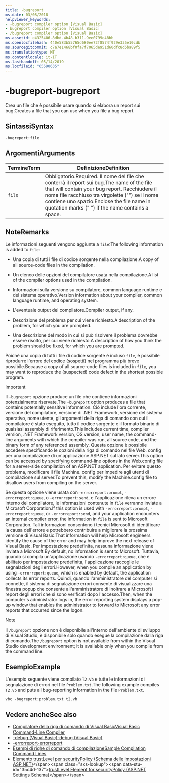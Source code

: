 ```yaml
---
title: -bugreport
ms.date: 03/08/2018
helpviewer_keywords:
- -bugreport compiler option [Visual Basic]
- bugreport compiler option [Visual Basic]
- /bugreport compiler option [Visual Basic]
ms.assetid: e4325406-8dbd-4b48-b311-9ee0799e48bb
ms.openlocfilehash: 440e583b55765d680ee72f8574f929e335e10cdb
ms.sourcegitcommit: c7a7e1468bf0fa7f7065de951d60dfc8d5ba89f5
ms.translationtype: MT
ms.contentlocale: it-IT
ms.lasthandoff: 05/14/2019
ms.locfileid: "65590635"
---
```

# <a name="-bugreport"></a><span data-ttu-id="35c4d-102">-bugreport</span><span class="sxs-lookup"><span data-stu-id="35c4d-102">-bugreport</span></span>
<span data-ttu-id="35c4d-103">Crea un file che è possibile usare quando si elabora un report sui bug.</span><span class="sxs-lookup"><span data-stu-id="35c4d-103">Creates a file that you can use when you file a bug report.</span></span>  
  
## <a name="syntax"></a><span data-ttu-id="35c4d-104">Sintassi</span><span class="sxs-lookup"><span data-stu-id="35c4d-104">Syntax</span></span>  
  
```  
-bugreport:file  
```  
  
## <a name="arguments"></a><span data-ttu-id="35c4d-105">Argomenti</span><span class="sxs-lookup"><span data-stu-id="35c4d-105">Arguments</span></span>  
  
|<span data-ttu-id="35c4d-106">Termine</span><span class="sxs-lookup"><span data-stu-id="35c4d-106">Term</span></span>|<span data-ttu-id="35c4d-107">Definizione</span><span class="sxs-lookup"><span data-stu-id="35c4d-107">Definition</span></span>|  
|---|---|  
|`file`|<span data-ttu-id="35c4d-108">Obbligatorio.</span><span class="sxs-lookup"><span data-stu-id="35c4d-108">Required.</span></span> <span data-ttu-id="35c4d-109">Il nome del file che conterrà il report sui bug.</span><span class="sxs-lookup"><span data-stu-id="35c4d-109">The name of the file that will contain your bug report.</span></span> <span data-ttu-id="35c4d-110">Racchiudere il nome file racchiuso tra virgolette ("") se il nome contiene uno spazio.</span><span class="sxs-lookup"><span data-stu-id="35c4d-110">Enclose the file name in quotation marks (" ") if the name contains a space.</span></span>|  
  
## <a name="remarks"></a><span data-ttu-id="35c4d-111">Note</span><span class="sxs-lookup"><span data-stu-id="35c4d-111">Remarks</span></span>  
 <span data-ttu-id="35c4d-112">Le informazioni seguenti vengono aggiunte a `file`:</span><span class="sxs-lookup"><span data-stu-id="35c4d-112">The following information is added to `file`:</span></span>  
  
- <span data-ttu-id="35c4d-113">Una copia di tutti i file di codice sorgente nella compilazione.</span><span class="sxs-lookup"><span data-stu-id="35c4d-113">A copy of all source-code files in the compilation.</span></span>  
  
- <span data-ttu-id="35c4d-114">Un elenco delle opzioni del compilatore usata nella compilazione.</span><span class="sxs-lookup"><span data-stu-id="35c4d-114">A list of the compiler options used in the compilation.</span></span>  
  
- <span data-ttu-id="35c4d-115">Informazioni sulla versione su compilatore, common language runtime e del sistema operativo.</span><span class="sxs-lookup"><span data-stu-id="35c4d-115">Version information about your compiler, common language runtime, and operating system.</span></span>  
  
- <span data-ttu-id="35c4d-116">L'eventuale output del compilatore.</span><span class="sxs-lookup"><span data-stu-id="35c4d-116">Compiler output, if any.</span></span>  
  
- <span data-ttu-id="35c4d-117">Descrizione del problema per cui viene richiesto.</span><span class="sxs-lookup"><span data-stu-id="35c4d-117">A description of the problem, for which you are prompted.</span></span>  
  
- <span data-ttu-id="35c4d-118">Una descrizione del modo in cui si può risolvere il problema dovrebbe essere risolto, per cui viene richiesto.</span><span class="sxs-lookup"><span data-stu-id="35c4d-118">A description of how you think the problem should be fixed, for which you are prompted.</span></span>  
  
 <span data-ttu-id="35c4d-119">Poiché una copia di tutti i file di codice sorgente è incluso `file`, è possibile riprodurre l'errore del codice (sospetti) nel programma più breve possibile.</span><span class="sxs-lookup"><span data-stu-id="35c4d-119">Because a copy of all source-code files is included in `file`, you may want to reproduce the (suspected) code defect in the shortest possible program.</span></span>  
  
> [!IMPORTANT]
>  <span data-ttu-id="35c4d-120">Il `-bugreport` opzione produce un file che contiene informazioni potenzialmente riservate.</span><span class="sxs-lookup"><span data-stu-id="35c4d-120">The `-bugreport` option produces a file that contains potentially sensitive information.</span></span> <span data-ttu-id="35c4d-121">Ciò include l'ora corrente, versione del compilatore, versione di .NET Framework, versione del sistema operativo, nome utente, gli argomenti della riga di comando con cui il compilatore è stato eseguito, tutto il codice sorgente e il formato binario di qualsiasi assembly di riferimento.</span><span class="sxs-lookup"><span data-stu-id="35c4d-121">This includes current time, compiler version, .NET Framework version, OS version, user name, the command-line arguments with which the compiler was run, all source code, and the binary form of any referenced assembly.</span></span> <span data-ttu-id="35c4d-122">Questa opzione è possibile accedere specificando le opzioni della riga di comando nel file Web. config per una compilazione di un'applicazione ASP.NET sul lato server.</span><span class="sxs-lookup"><span data-stu-id="35c4d-122">This option can be accessed by specifying command-line options in the Web.config file for a server-side compilation of an ASP.NET application.</span></span> <span data-ttu-id="35c4d-123">Per evitare questo problema, modificare il file Machine. config per impedire agli utenti di compilazione sul server.</span><span class="sxs-lookup"><span data-stu-id="35c4d-123">To prevent this, modify the Machine.config file to disallow users from compiling on the server.</span></span>  
  
 <span data-ttu-id="35c4d-124">Se questa opzione viene usata con `-errorreport:prompt`, `-errorreport:queue`, o `-errorreport:send`, e l'applicazione rileva un errore interno del compilatore, le informazioni contenute in `file` verranno inviate a Microsoft Corporation.</span><span class="sxs-lookup"><span data-stu-id="35c4d-124">If this option is used with `-errorreport:prompt`, `-errorreport:queue`, or `-errorreport:send`, and your application encounters an internal compiler error, the information in `file` is sent to Microsoft Corporation.</span></span> <span data-ttu-id="35c4d-125">Tali informazioni consentono i tecnici Microsoft di identificare la causa dell'errore e potrebbero contribuire a migliorare la prossima versione di Visual Basic.</span><span class="sxs-lookup"><span data-stu-id="35c4d-125">That information will help Microsoft engineers identify the cause of the error and may help improve the next release of Visual Basic.</span></span> <span data-ttu-id="35c4d-126">Per impostazione predefinita, nessuna informazione viene inviata a Microsoft.</span><span class="sxs-lookup"><span data-stu-id="35c4d-126">By default, no information is sent to Microsoft.</span></span> <span data-ttu-id="35c4d-127">Tuttavia, quando si compila un'applicazione usando `-errorreport:queue`, che è abilitato per impostazione predefinita, l'applicazione raccoglie le segnalazioni degli errori.</span><span class="sxs-lookup"><span data-stu-id="35c4d-127">However, when you compile an application by using `-errorreport:queue`, which is enabled by default, the application collects its error reports.</span></span> <span data-ttu-id="35c4d-128">Quindi, quando l'amministratore del computer si connette, il sistema di segnalazione errori consente di visualizzare una finestra popup che consente all'amministratore di inoltrare a Microsoft i report degli errori che si sono verificati dopo l'accesso.</span><span class="sxs-lookup"><span data-stu-id="35c4d-128">Then, when the computer's administrator logs in, the error reporting system displays a pop-up window that enables the administrator to forward to Microsoft any error reports that occurred since the logon.</span></span>  
  
> [!NOTE]
>  <span data-ttu-id="35c4d-129">Il `/bugreport` opzione non è disponibile all'interno dell'ambiente di sviluppo di Visual Studio, è disponibile solo quando esegue la compilazione dalla riga di comando.</span><span class="sxs-lookup"><span data-stu-id="35c4d-129">The `/bugreport` option is not available from within the Visual Studio development environment; it is available only when you compile from the command line.</span></span>  
  
## <a name="example"></a><span data-ttu-id="35c4d-130">Esempio</span><span class="sxs-lookup"><span data-stu-id="35c4d-130">Example</span></span>  
 <span data-ttu-id="35c4d-131">L'esempio seguente viene compilato `T2.vb` e tutte le informazioni di segnalazione di errori nel file `Problem.txt`.</span><span class="sxs-lookup"><span data-stu-id="35c4d-131">The following example compiles `T2.vb` and puts all bug-reporting information in the file `Problem.txt`.</span></span>  
  
```  
vbc -bugreport:problem.txt t2.vb  
```  
  
## <a name="see-also"></a><span data-ttu-id="35c4d-132">Vedere anche</span><span class="sxs-lookup"><span data-stu-id="35c4d-132">See also</span></span>

- [<span data-ttu-id="35c4d-133">Compilatore della riga di comando di Visual Basic</span><span class="sxs-lookup"><span data-stu-id="35c4d-133">Visual Basic Command-Line Compiler</span></span>](../../../visual-basic/reference/command-line-compiler/index.md)
- [<span data-ttu-id="35c4d-134">-debug (Visual Basic)</span><span class="sxs-lookup"><span data-stu-id="35c4d-134">-debug (Visual Basic)</span></span>](../../../visual-basic/reference/command-line-compiler/debug.md)
- [<span data-ttu-id="35c4d-135">-errorreport</span><span class="sxs-lookup"><span data-stu-id="35c4d-135">-errorreport</span></span>](../../../visual-basic/reference/command-line-compiler/errorreport.md)
- [<span data-ttu-id="35c4d-136">Esempi di righe di comando di compilazione</span><span class="sxs-lookup"><span data-stu-id="35c4d-136">Sample Compilation Command Lines</span></span>](../../../visual-basic/reference/command-line-compiler/sample-compilation-command-lines.md)
- <span data-ttu-id="35c4d-137">[Elemento trustLevel per securityPolicy (Schema delle impostazioni ASP.NET)](https://docs.microsoft.com/previous-versions/dotnet/netframework-4.0/as399f0x(v=vs.100))</span><span class="sxs-lookup"><span data-stu-id="35c4d-137">[trustLevel Element for securityPolicy (ASP.NET Settings Schema)](https://docs.microsoft.com/previous-versions/dotnet/netframework-4.0/as399f0x(v=vs.100))</span></span>
